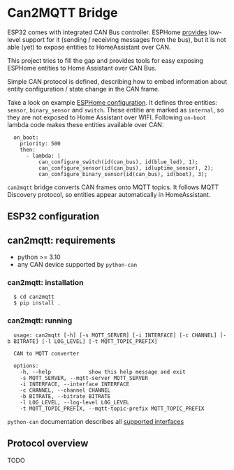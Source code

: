 # Can2MQTT Bridge

ESP32 comes with integrated CAN Bus controller. ESPHome [provides](https://esphome.io/components/canbus.html) low-level support for it (sending / receiving messages from the bus), but it is not able (yet) to expose entities to HomeAssistant over CAN.

This project tries to fill the gap and provides tools for easy exposing ESPHome entities to Home Assistant over CAN Bus.

Simple CAN protocol is defined, describing how to embed information about entity configuration / state change in the CAN frame.

Take a look on example [ESPHome configuration](https://github.com/mrk-its/can2mqtt/tree/main/esphome/config).
It defines three entities: `sensor`, `binary_sensor` and `switch`. These entitie are marked as `internal`, so they are not exposed to Home Assistant over WIFI. Following `on-boot` lambda code makes these entities available over CAN:
```
  on_boot:
    priority: 500
    then:
      - lambda: |
          can_configure_switch(id(can_bus), id(blue_led), 1);
          can_configure_sensor(id(can_bus), id(uptime_sensor), 2);
          can_configure_binary_sensor(id(can_bus), id(boot), 3);
```

`can2mqtt` bridge converts CAN frames onto MQTT topics. It follows MQTT Discovery protocol, so entities appear automatically in HomeAssistant.

## ESP32 configuration

## can2mqtt: requirements

* python >= 3.10
* any CAN device supported by `python-can`

### can2mqtt: installation

```
  $ cd can2mqtt
  $ pip install .
```

### can2mqtt: running

```
  usage: can2mqtt [-h] [-s MQTT_SERVER] [-i INTERFACE] [-c CHANNEL] [-b BITRATE] [-l LOG_LEVEL] [-t MQTT_TOPIC_PREFIX]

  CAN to MQTT converter

  options:
    -h, --help            show this help message and exit
    -s MQTT_SERVER, --mqtt-server MQTT_SERVER
    -i INTERFACE, --interface INTERFACE
    -c CHANNEL, --channel CHANNEL
    -b BITRATE, --bitrate BITRATE
    -l LOG_LEVEL, --log-level LOG_LEVEL
    -t MQTT_TOPIC_PREFIX, --mqtt-topic-prefix MQTT_TOPIC_PREFIX
```

`python-can` documentation describes all [supported interfaces](https://python-can.readthedocs.io/en/stable/configuration.html#interface-names)

## Protocol overview

TODO

